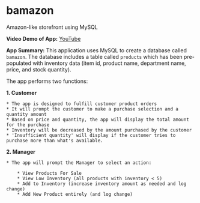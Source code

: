 # bamazon
Amazon-like storefront using MySQL

**Video Demo of App:** 
[YouTube](https://youtu.be/QDY53Icm0k8)

**App Summary:**
This application uses MySQL to create a database called `bamazon`.  The database includes a table called `products` which has been pre-populated with inventory data (item id, product name, department name, price, and stock quantity).

The app performs two functions: 

**1.  Customer** 

    * The app is designed to fulfill customer product orders 
    * It will prompt the customer to make a purchase selection and a quantity amount 
    * Based on price and quantity, the app will display the total amount for the purchase
    * Inventory will be decreased by the amount purchased by the customer 
    * 'Insufficient quantity' will display if the customer tries to purchase more than what's available. 


**2. Manager** 

    * The app will prompt the Manager to select an action: 

        * View Products For Sale
        * View Low Inventory (all products with inventory < 5)
        * Add to Inventory (increase inventory amount as needed and log change)
        * Add New Product entirely (and log change)



